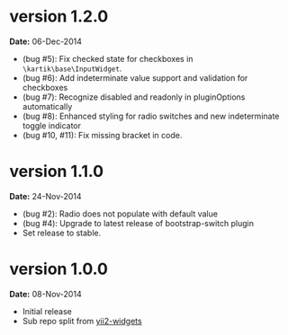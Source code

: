 version 1.2.0
=============
**Date:** 06-Dec-2014

- (bug #5): Fix checked state for checkboxes in `\kartik\base\InputWidget`.
- (bug #6): Add indeterminate value support and validation for checkboxes
- (bug #7): Recognize disabled and readonly in pluginOptions automatically
- (bug #8): Enhanced styling for radio switches and new indeterminate toggle indicator
- (bug #10, #11): Fix missing bracket in code.

version 1.1.0
=============
**Date:** 24-Nov-2014

- (bug #2): Radio does not populate with default value 
- (bug #4): Upgrade to latest release of bootstrap-switch plugin
- Set release to stable.

version 1.0.0
=============
**Date:** 08-Nov-2014

- Initial release 
- Sub repo split from [yii2-widgets](https://github.com/kartik-v/yii2-widgets)